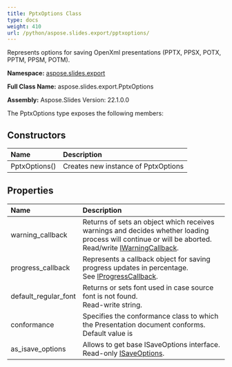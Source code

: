 ```yaml
---
title: PptxOptions Class
type: docs
weight: 410
url: /python/aspose.slides.export/pptxoptions/
---
```


Represents options for saving OpenXml presentations (PPTX, PPSX, POTX, PPTM, PPSM, POTM).

**Namespace:** [aspose.slides.export](/python/aspose.slides.export/)

**Full Class Name:** aspose.slides.export.PptxOptions

**Assembly:**  Aspose.Slides Version: 22.1.0.0

The PptxOptions type exposes the following members:
## **Constructors**
|**Name**|**Description**|
| :- | :- |
|PptxOptions()|Creates new instance of PptxOptions|
## **Properties**
|**Name**|**Description**|
| :- | :- |
|warning_callback|Returns of sets an object which receives warnings and decides whether loading process will continue or will be aborted.<br/>            Read/write [IWarningCallback](/python/aspose.slides.warnings/iwarningcallback/).|
|progress_callback|Represents a callback object for saving progress updates in percentage.<br/>            See [IProgressCallback](/python/aspose.slides/iprogresscallback/).|
|default_regular_font|Returns or sets font used in case source font is not found.<br/>            Read-write string.|
|conformance|Specifies the conformance class to which the Presentation document conforms.<br/>            Default value is|
|as_isave_options|Allows to get base ISaveOptions interface.<br/>            Read-only [ISaveOptions](/python/aspose.slides.export/isaveoptions/).|

